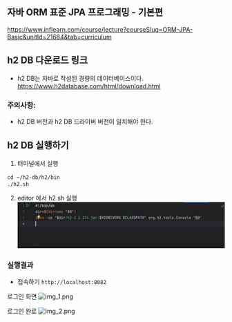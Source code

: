 ## 자바 ORM 표준 JPA 프로그래밍 - 기본편
https://www.inflearn.com/course/lecture?courseSlug=ORM-JPA-Basic&unitId=21684&tab=curriculum

## h2 DB 다운로드 링크
- h2 DB는 자바로 작성된 경량의 데이터베이스이다.
https://www.h2database.com/html/download.html
### 주의사항:
- h2 DB 버전과 h2 DB 드라이버 버전이 일치해야 한다.



## h2 DB 실행하기 

1) 터미널에서 실행
```terminal
cd ~/h2-db/h2/bin 
./h2.sh 
``` 
2) editor 에서 h2.sh 실행
![img.png](img.png)


### 실행결과
- 접속하기 
```http://localhost:8082```

로그인 화면 
![img_1.png](img_1.png)

로그인 완료 
![img_2.png](img_2.png)
